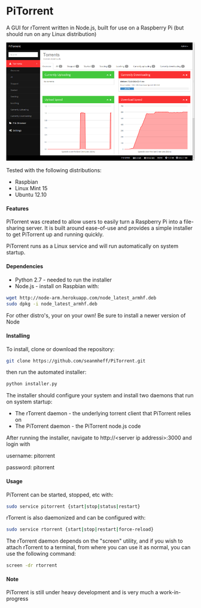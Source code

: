 # PiTorrent

A GUI for rTorrent written in Node.js, built for use on a Raspberry Pi (but should run on any Linux distribution) 

![alt tag](https://raw.githubusercontent.com/seanmheff/PiTorrent/master/public/img/view.png)

Tested with the following distributions:
 
 * Raspbian
 * Linux Mint 15
 * Ubuntu 12.10
 
#### Features
PiTorrent was created to allow users to easily turn a Raspberry Pi into a file-sharing server. It is built around ease-of-use and provides a simple installer to get PiTorrent up and running quickly.

PiTorrent runs as a Linux service and will run automatically on system startup. 

  
#### Dependencies

 * Python 2.7 - needed to run the installer 
 * Node.js - install on Raspbian with:

  ```bash 
  wget http://node-arm.herokuapp.com/node_latest_armhf.deb
  sudo dpkg -i node_latest_armhf.deb
  ```
  For other distro's, your on your own!
  Be sure to install a newer version of Node 

#### Installing
To install, clone or download the repository:
```bash
git clone https://github.com/seanmheff/PiTorrent.git
```

then run the automated installer:
```bash
python installer.py
```

The installer should configure your system and install two daemons that run on system startup:

 * The rTorrent daemon - the underlying torrent client that PiTorrent relies on
 * The PiTorrent daemon - the PiTorrent node.js code 

After running the installer, navigate to http://\<server ip addressi\>:3000 and login with

username: pitorrent

password: pitorrent

#### Usage
PiTorrent can be started, stopped, etc with:
```bash
sudo service pitorrent {start|stop|status|restart}
```


rTorrent is also daemonized and can be configured with:  
```bash
sudo service rtorrent {start|stop|restart|force-reload}
```

The rTorrent daemon depends on the "screen" utility, and if you wish to attach rTorrent to a terminal, from where you can use it as normal, you can use the following command:
```bash
screen -dr rtorrent
```


#### Note
PiTorrent is still under heavy development and is very much a work-in-progress

